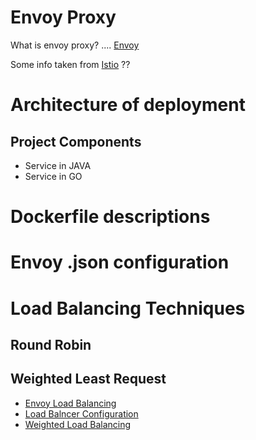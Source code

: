 # Envoy Proxy
What is envoy proxy? .... [Envoy](https://www.envoyproxy.io/)

Some info taken from [Istio](https://istio.io/) ??

# Architecture of deployment

## Project Components
* Service in JAVA
* Service in GO


# Dockerfile descriptions


# Envoy .json configuration

# Load Balancing Techniques

## Round Robin

## Weighted Least Request

* [Envoy Load Balancing](https://www.envoyproxy.io/docs/envoy/latest/intro/arch_overview/load_balancing)
* [Load Balncer Configuration](https://www.envoyproxy.io/docs/envoy/latest/configuration/cluster_manager/cluster.html#config-cluster-manager-cluster)
* [Weighted Load Balancing](https://www.envoyproxy.io/docs/envoy/latest/configuration/http_conn_man/route_config/route.html?highlight=weight#config-http-conn-man-route-table-route-weighted-clusters)
